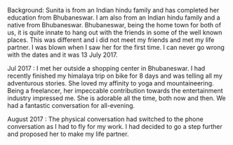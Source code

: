 Background:
Sunita is from an Indian hindu family and has completed her education from Bhubaneswar. I am also from an Indian hindu family and a native from Bhubaneswar. Bhubaneswar, being the home town for both of us, it is quite innate to hang out with the friends in some of the well known places. This was different and i did not meet my friends and met my life partner. I was blown when I saw her for the first time.  I can never go wrong with the dates and it was 13 July 2017.

Jul 2017 : I met her outside a shopping center in Bhubaneswar. I had recently finished my himalaya trip on bike for 8 days and was telling all my adventurous stories. She loved my affinity to yoga and mountaineering. Being a freelancer, her impeccable contribution towards the entertainment industry impressed me. She is adorable all the time, both now and then. We had a fantastic conversation for all-evening.

August 2017 : The physical conversation had switched to the phone conversation as I had to fly for my work. I had decided to go a step further and proposed her to make my life partner. 
